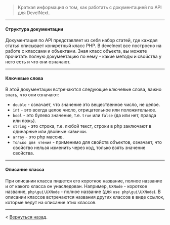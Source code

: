 > Краткая информация о том, как работать с документацией по API для DevelNext.

---

#### Структура документации
Документация по API представляет из себя набор статей, где каждая статья описывает конкретный класс PHP. В develnext все построено на работе с классами и объектами. Зная класс объекта, вы можете прочитать полную документацию по нему - какие методы и свойства у него есть и что они означают.

---

#### Ключевые слова
В этой документации встречаются следующие ключевые слова, важно знать, что они означают:
- `double` - означает, что значение это вещественное число, не целое.
- `int` - это всегда целое число, отрицательное или положительное.
- `bool` - это булево значение, т.е. `true` или `false` (да или нет, правда или ложь). 
- `string` - это строка, т.е. любой текст, строки в php заключают в одинарные или двойные кавычки.
- `array` - это php массив.
- `Только для чтения` - применимо для свойств объектов, означает, что свойство нельзя изменить через код, только взять значение свойства.

---

#### Описание класса
При описании класса пишется его короткое название, полное название и от какого класса он унаследован. Например, `UXNode` - короткое название, `php\gui\UXNode` - полное название (для `use php\gui\UXNode`). В описании классов встречаются названия других классов в виде ссылок, которые ведут на описание этих классов.

---

< [Вернуться назад](API).